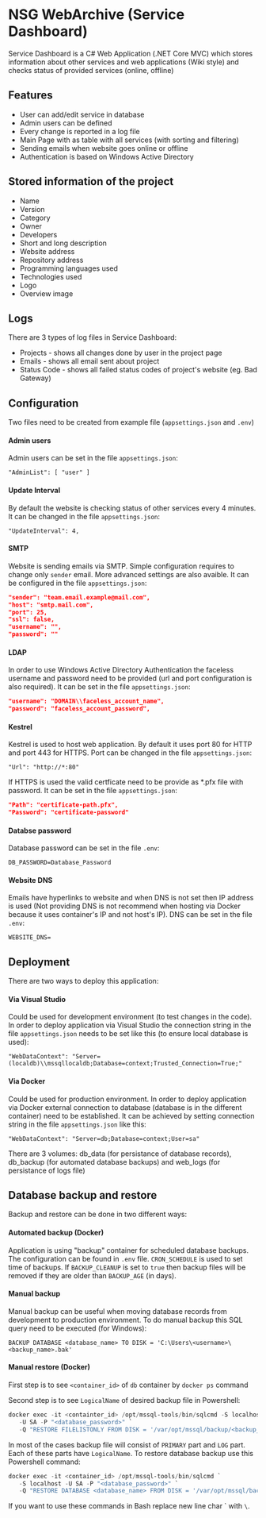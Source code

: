 # NSG WebArchive (Service Dashboard)
Service Dashboard is a C# Web Application (.NET Core MVC) which stores information about other services and web applications (Wiki style) and checks status of provided services (online, offline)

## Features
*  User can add/edit service in database
*  Admin users can be defined
*  Every change is reported in a log file
*  Main Page with as table with all services (with sorting and filtering)
*  Sending emails when website goes online or offline
*  Authentication is based on Windows Active Directory

## Stored information of the project
*  Name
*  Version
*  Category
*  Owner
*  Developers
*  Short and long description
*  Website address
*  Repository address
*  Programming languages used
*  Technologies used
*  Logo
*  Overview image

## Logs
There are 3 types of log files in Service Dashboard:
*  Projects - shows all changes done by user in the project page
*  Emails - shows all email sent about project
*  Status Code - shows all failed status codes of project's website (eg. Bad Gateway)

## Configuration
Two files need to be created from example file (`appsettings.json` and `.env`)
#### Admin users
Admin users can be set in the file `appsettings.json`:

`"AdminList": [ "user" ]`

#### Update Interval
By default the website is checking status of other services every 4 minutes. It can be changed in the file `appsettings.json`:

`"UpdateInterval": 4,`

#### SMTP
Website is sending emails via SMTP. Simple configuration requires to change only `sender` email. More advanced settings are also avaible. It can be configured in the file `appsettings.json`:

```json
"sender": "team.email.example@mail.com",
"host": "smtp.mail.com",
"port": 25,
"ssl": false,
"username": "",
"password": ""
```

#### LDAP
In order to use Windows Active Directory Authentication the faceless username and password need to be provided (url and port configuration is also required). It can be set in the file `appsettings.json`:

```json
"username": "DOMAIN\\faceless_account_name", 
"password": "faceless_account_password",
```

#### Kestrel
Kestrel is used to host web application. By default it uses port 80 for HTTP and port 443 for HTTPS. Port can be changed in the file `appsettings.json`:

`"Url": "http://*:80"`

If HTTPS is used the valid certficate need to be provide as *.pfx file with password. It can be set in the file `appsettings.json`:

```json
"Path": "certificate-path.pfx", 
"Password": "certificate-password"
```

#### Databse password
Database password can be set in the file `.env`:

`DB_PASSWORD=Database_Password`

#### Website DNS
Emails have hyperlinks to website and when DNS is not set then IP address is used (Not providing DNS is not recommend when hosting via Docker because it uses container's IP and not host's IP). DNS can be set in the file `.env`:

`WEBSITE_DNS=`

## Deployment
There are two ways to deploy this application:

#### Via Visual Studio
Could be used for development environment (to test changes in the code). In order to deploy application via Visual Studio the connection string in the file `appsettings.json` needs to be set like this (to ensure local database is used):

`"WebDataContext": "Server=(localdb)\\mssqllocaldb;Database=context;Trusted_Connection=True;"`

#### Via Docker
Could be used for production environment. In order to deploy application via Docker external connection to database (database is in the different container) need to be established. It can be achieved by setting connection string in the file `appsettings.json` like this:

`"WebDataContext": "Server=db;Database=context;User=sa"`

There are 3 volumes: db_data (for persistance of database records), db_backup (for automated database backups) and web_logs (for persistance of logs file)

## Database backup and restore
Backup and restore can be done in two different ways:

#### Automated backup (Docker)
Application is using "backup" container for scheduled database backups. The configuration can be found in `.env` file. `CRON_SCHEDULE` is used to set time of backups. If `BACKUP_CLEANUP` is set to `true` then backup files will be removed if they are older than `BACKUP_AGE` (in days).

#### Manual backup
Manual backup can be useful when moving database records from development to production environment. To do manual backup this SQL query need to be executed (for Windows):

`BACKUP DATABASE <database_name> TO DISK = 'C:\Users\<username>\<backup_name>.bak'`

#### Manual restore (Docker)
First step is to see `<container_id>` of `db` container by `docker ps` command

Second step is to see `LogicalName` of desired backup file in Powershell:

```powershell
docker exec -it <containter_id> /opt/mssql-tools/bin/sqlcmd -S localhost `
   -U SA -P "<database_password>" `
   -Q "RESTORE FILELISTONLY FROM DISK = '/var/opt/mssql/backup/<backup_name>.bak'"
```

In most of the cases backup file will consist of `PRIMARY` part and `LOG` part. Each of these parts have `LogicalName`. To restore database backup use this Powershell command:

```powershell
docker exec -it <container_id> /opt/mssql-tools/bin/sqlcmd `
   -S localhost -U SA -P "<database_password>" `
   -Q "RESTORE DATABASE <database_name> FROM DISK = '/var/opt/mssql/backup/<backup_name>.bak' WITH REPLACE, MOVE '<LogicalName of Primary>' TO '/var/opt/mssql/data/<database_name>.mdf', MOVE 'LogicalName of Log' TO '/var/opt/mssql/data/<database_name>_log.ldf'"
```

If you want to use these commands in Bash replace new line char \` with `\`.